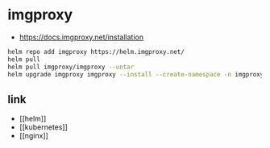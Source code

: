 # imgproxy

+ https://docs.imgproxy.net/installation

```sh
helm repo add imgproxy https://helm.imgproxy.net/
helm pull 
helm pull imgproxy/imgproxy --untar
helm upgrade imgproxy imgproxy --install --create-namespace -n imgproxy
```

## link
- [[helm]]
- [[kubernetes]]
- [[nginx]]
